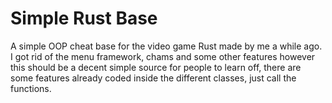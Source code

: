 # Simple Rust Base
 A simple OOP cheat base for the video game Rust made by me a while ago.
 I got rid of the menu framework, chams and some other features however this should be a decent simple source for people to learn off, there are some features already coded inside the different classes, just call the functions.
